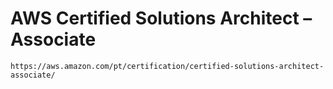 # AWS Certified Solutions Architect – Associate

    https://aws.amazon.com/pt/certification/certified-solutions-architect-associate/
